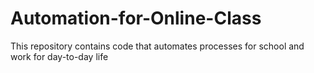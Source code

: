 # Automation-for-Online-Class
This repository contains code that automates processes for school and work for day-to-day life 
